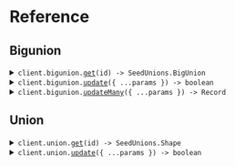 # Reference
## Bigunion
<details><summary><code>client.bigunion.<a href="/src/api/resources/bigunion/client/Client.ts">get</a>(id) -> SeedUnions.BigUnion</code></summary>
<dl>
<dd>

#### 🔌 Usage

<dl>
<dd>

<dl>
<dd>

```typescript
await client.bigunion.get("id");

```
</dd>
</dl>
</dd>
</dl>

#### ⚙️ Parameters

<dl>
<dd>

<dl>
<dd>

**id:** `string` 
    
</dd>
</dl>

<dl>
<dd>

**requestOptions:** `Bigunion.RequestOptions` 
    
</dd>
</dl>
</dd>
</dl>


</dd>
</dl>
</details>

<details><summary><code>client.bigunion.<a href="/src/api/resources/bigunion/client/Client.ts">update</a>({ ...params }) -> boolean</code></summary>
<dl>
<dd>

#### 🔌 Usage

<dl>
<dd>

<dl>
<dd>

```typescript
await client.bigunion.update({
    type: "normalSweet",
    value: "value"
});

```
</dd>
</dl>
</dd>
</dl>

#### ⚙️ Parameters

<dl>
<dd>

<dl>
<dd>

**request:** `SeedUnions.BigUnion` 
    
</dd>
</dl>

<dl>
<dd>

**requestOptions:** `Bigunion.RequestOptions` 
    
</dd>
</dl>
</dd>
</dl>


</dd>
</dl>
</details>

<details><summary><code>client.bigunion.<a href="/src/api/resources/bigunion/client/Client.ts">updateMany</a>({ ...params }) -> Record<string, boolean></code></summary>
<dl>
<dd>

#### 🔌 Usage

<dl>
<dd>

<dl>
<dd>

```typescript
await client.bigunion.updateMany([{
        type: "normalSweet",
        value: "value"
    }, {
        type: "normalSweet",
        value: "value"
    }]);

```
</dd>
</dl>
</dd>
</dl>

#### ⚙️ Parameters

<dl>
<dd>

<dl>
<dd>

**request:** `SeedUnions.BigUnion[]` 
    
</dd>
</dl>

<dl>
<dd>

**requestOptions:** `Bigunion.RequestOptions` 
    
</dd>
</dl>
</dd>
</dl>


</dd>
</dl>
</details>

## Union
<details><summary><code>client.union.<a href="/src/api/resources/union/client/Client.ts">get</a>(id) -> SeedUnions.Shape</code></summary>
<dl>
<dd>

#### 🔌 Usage

<dl>
<dd>

<dl>
<dd>

```typescript
await client.union.get("id");

```
</dd>
</dl>
</dd>
</dl>

#### ⚙️ Parameters

<dl>
<dd>

<dl>
<dd>

**id:** `string` 
    
</dd>
</dl>

<dl>
<dd>

**requestOptions:** `Union.RequestOptions` 
    
</dd>
</dl>
</dd>
</dl>


</dd>
</dl>
</details>

<details><summary><code>client.union.<a href="/src/api/resources/union/client/Client.ts">update</a>({ ...params }) -> boolean</code></summary>
<dl>
<dd>

#### 🔌 Usage

<dl>
<dd>

<dl>
<dd>

```typescript
await client.union.update({
    type: "circle",
    radius: 1.1
});

```
</dd>
</dl>
</dd>
</dl>

#### ⚙️ Parameters

<dl>
<dd>

<dl>
<dd>

**request:** `SeedUnions.Shape` 
    
</dd>
</dl>

<dl>
<dd>

**requestOptions:** `Union.RequestOptions` 
    
</dd>
</dl>
</dd>
</dl>


</dd>
</dl>
</details>
